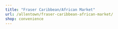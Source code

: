 ```yaml
---
title: "Fraser Caribbean/African Market"
url: /allentown/fraser-caribbean-african-market/
shop: convenience
---
```

